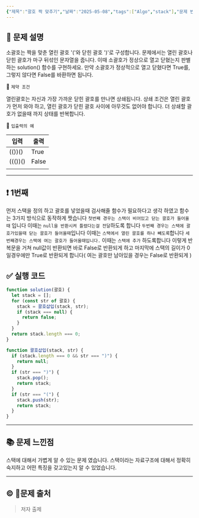 ```yaml
---
{"제목":"괄호 짝 맞추기","날짜":"2025-05-08","tags":["Algo","stack"],"문제 번호":"8","출처":"저자 출제","dg-publish":true,"permalink":"/공부/Algo/스택/괄호 짝 맞추기/","dgPassFrontmatter":true,"created":"2025-05-08T15:08:22.454+09:00","updated":"2025-05-10T21:28:48.354+09:00"}
---
```


## 📔 문제 설명

소괄호는 짝을 맞춘 열린 괄호 '('와 닫힌 괄호 ')'로 구성합니다. 문제에서는 열린 괄호나 닫힌 괄호가 마구 뒤섞인 문자열을 줍니다. 이때 소괄호가 정상으로 열고 닫혔는지 판별하는 solution() 함수를 구현하세요. 만약 소괄호가 정상적으로 열고 닫혔다면 True를, 그렇지 않다면 False를 바환하면 됩니다.

📓 `제약 조건`

열린괄호는 자신과 가장 가까운 닫힌 괄호를 만나면 상쇄됩니다.
상쇄 조건은 열린 괄호가 먼저 와야 하고, 열린 괄호가 닫힌 괄호 사이에 아무것도 없어야 합니다.
더 상쇄할 괄호가 없을때 까지 상태를 반복합니다.

📓 `입출력의 예`

| 입력      | 출력    |
| ------- | ----- |
| (())()  | True  |
| ((())() | False |
|         |       |

---
## ❗ 1번째

먼저 스택을 정의 하고 괄호를 넣었을때 검사해줄 함수가 필요하다고 생각 하였고  함수는 3가지 방식으로 동작하게 짯습니다 `첫번째 경우는 스택이 비어있고 닫는 괄호가 들어올때` 입니다 이때는 `null을 반환시켜 틀렸다는걸 전달`하도록 합니다 `두번째 경우는 스택에 괄호가있을때 닫는 괄호가 들어올때`입니다 이때는 `스택에서 열린 괄호를 하나 빼도록`합니다 `세번째경우는 스택에 여는 괄호가 들어올때입니다.` 이때는 `스택에 추가` 하도록합니다 
이렇게 반복문을 거쳐 null값이 반환되면 바로 False로 반환되게 하고 마지막에 스택의 길이가 0일경우에만 True로 반환되게 합니다( 여는 괄호만 남아있을 경우는 False로 반환되게 )
<br>
## ✅ 실행 코드
```js
function solution(괄호) {
  let stack = [];
  for (const str of 괄호) {
    stack = 괄호삽입(stack, str);
    if (stack === null) {
      return false;
    }
  }
  return stack.length === 0;
}

function 괄호삽입(stack, str) {
  if (stack.length === 0 && str === ")") {
    return null;
  }
  if (str === ")") {
    stack.pop();
    return stack;
  }
  if (str === "(") {
    stack.push(str);
    return stack;
  }
}
```
---
## 📚 문제 느낀점

스택에 대해서 가볍게 알 수 있는 문제 였습니다.
스택이라는 자료구조에 대해서 정확히 숙지하고 어떤 특징을 갖고있는지 알 수 있었습니다.

---
## © 문제 출처

> 저자 출제
